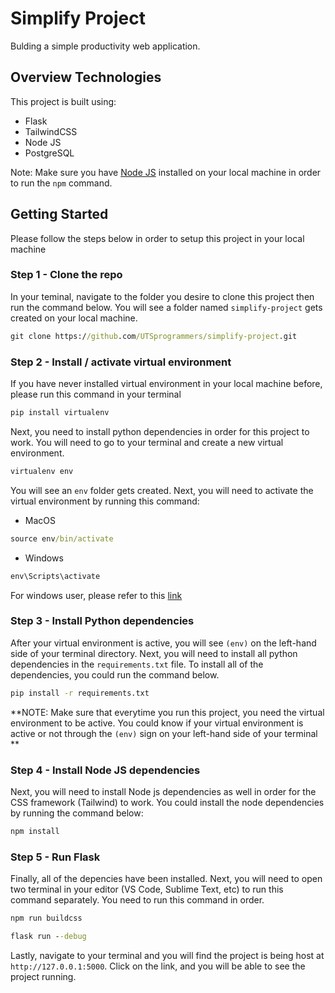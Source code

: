 # Simplify Project

Bulding a simple productivity web application.

## Overview Technologies

This project is built using:
- Flask
- TailwindCSS
- Node JS
- PostgreSQL

Note: Make sure you have [Node JS](https://nodejs.org/en/download) installed on your local machine in order to run the `npm` command.

## Getting Started

Please follow the steps below in order to setup this project in your local machine

### Step 1 - Clone the repo

In your teminal, navigate to the folder you desire to clone this project then run the command below. You will see a folder named `simplify-project` gets created on your local machine.

```cmd
git clone https://github.com/UTSprogrammers/simplify-project.git
```

### Step 2 - Install / activate virtual environment

If you have never installed virtual environment in your local machine before, please run this command in your terminal

```cmd
pip install virtualenv
```

Next, you need to install python dependencies in order for this project to work. You will need to go to your terminal and create a new virtual environment.

```cmd
virtualenv env
```

You will see an `env` folder gets created. Next, you will need to activate the virtual environment by running this command:
- MacOS
```cmd
source env/bin/activate
```
- Windows
```cmd
env\Scripts\activate
```

For windows user, please refer to this [link](https://mothergeo-py.readthedocs.io/en/latest/development/how-to/venv-win.html#activate-the-environment)

### Step 3 - Install Python dependencies

After your virtual environment is active, you will see `(env)` on the left-hand side of your terminal directory. Next, you will need to install all python dependencies in the `requirements.txt` file. To install all of the dependencies, you could run the command below.

```cmd
pip install -r requirements.txt
```

**NOTE: Make sure that everytime you run this project, you need the virtual environment to be active. You could know if your virtual environment is active or not through the `(env)` sign on your left-hand side of your terminal **

### Step 4 - Install Node JS dependencies

Next, you will need to install Node js dependencies as well in order for the CSS framework (Tailwind) to work. You could install the node dependencies by running the command below:

```cmd
npm install
```

### Step 5 - Run Flask

Finally, all of the depencies have been installed. Next, you will need to open two terminal in your editor (VS Code, Sublime Text, etc) to run this command separately. You need to run this command in order.

```cmd
npm run buildcss
```

```cmd
flask run --debug
```

Lastly, navigate to your terminal and you will find the project is being host at `http://127.0.0.1:5000`. Click on the link, and you will be able to see the project running.
